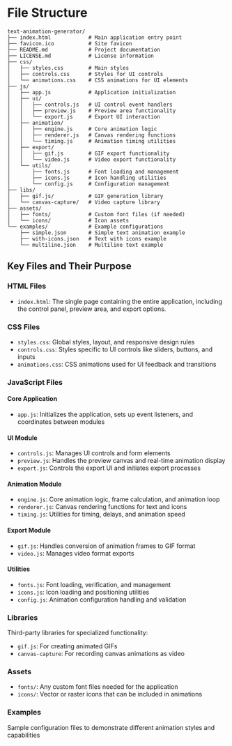 # File Structure

```
text-animation-generator/
├── index.html            # Main application entry point
├── favicon.ico           # Site favicon
├── README.md             # Project documentation
├── LICENSE.md            # License information
├── css/
│   ├── styles.css        # Main styles
│   ├── controls.css      # Styles for UI controls
│   └── animations.css    # CSS animations for UI elements
├── js/
│   ├── app.js            # Application initialization
│   ├── ui/
│   │   ├── controls.js   # UI control event handlers
│   │   ├── preview.js    # Preview area functionality
│   │   └── export.js     # Export UI interaction
│   ├── animation/
│   │   ├── engine.js     # Core animation logic
│   │   ├── renderer.js   # Canvas rendering functions
│   │   └── timing.js     # Animation timing utilities
│   ├── export/
│   │   ├── gif.js        # GIF export functionality
│   │   └── video.js      # Video export functionality
│   └── utils/
│       ├── fonts.js      # Font loading and management
│       ├── icons.js      # Icon handling utilities
│       └── config.js     # Configuration management
├── libs/
│   ├── gif.js/           # GIF generation library
│   └── canvas-capture/   # Video capture library
├── assets/
│   ├── fonts/            # Custom font files (if needed)
│   └── icons/            # Icon assets
└── examples/             # Example configurations
    ├── simple.json       # Simple text animation example
    ├── with-icons.json   # Text with icons example
    └── multiline.json    # Multiline text example
```

## Key Files and Their Purpose

### HTML Files
- `index.html`: The single page containing the entire application, including the control panel, preview area, and export options.

### CSS Files
- `styles.css`: Global styles, layout, and responsive design rules
- `controls.css`: Styles specific to UI controls like sliders, buttons, and inputs
- `animations.css`: CSS animations used for UI feedback and transitions

### JavaScript Files

#### Core Application
- `app.js`: Initializes the application, sets up event listeners, and coordinates between modules

#### UI Module
- `controls.js`: Manages UI controls and form elements
- `preview.js`: Handles the preview canvas and real-time animation display
- `export.js`: Controls the export UI and initiates export processes

#### Animation Module
- `engine.js`: Core animation logic, frame calculation, and animation loop
- `renderer.js`: Canvas rendering functions for text and icons
- `timing.js`: Utilities for timing, delays, and animation speed

#### Export Module
- `gif.js`: Handles conversion of animation frames to GIF format
- `video.js`: Manages video format exports

#### Utilities
- `fonts.js`: Font loading, verification, and management
- `icons.js`: Icon loading and positioning utilities
- `config.js`: Animation configuration handling and validation

### Libraries
Third-party libraries for specialized functionality:
- `gif.js`: For creating animated GIFs
- `canvas-capture`: For recording canvas animations as video

### Assets
- `fonts/`: Any custom font files needed for the application
- `icons/`: Vector or raster icons that can be included in animations

### Examples
Sample configuration files to demonstrate different animation styles and capabilities 